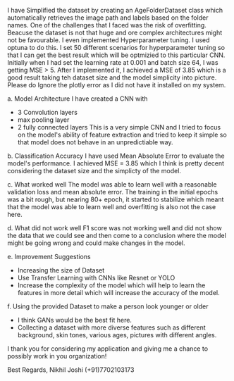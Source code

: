I have Simplified the dataset by creating an AgeFolderDataset class which automatically retrieves the image path and labels based on the folder names. One of the challenges that I faced was the risk of overfitting. Beacuse the dataset is not that huge and ore complex architectures might not be favourable. I even implemented Hyperparameter tuning. I used optuna to do this. I set 50 different scenarios for hyperparameter tuning so that I can get the best result which will be optmizied to this particular CNN. Initially when I had set the learning rate at 0.001 and batch size 64, I was getting MSE > 5. After I implemented it, I achieved a MSE of 3.85 which is a good result taking teh dataset size and the model simplicity into picture. Please do Ignore the plotly error as I did not have it installed on my system.

a. Model Architecture
I have created a CNN with
- 3 Convolution layers
- max pooling layer
- 2 fully connected layers
This is a very simple CNN and I tried to focus on the model's ability of feature extraction and tried to keep it simple so that model does not behave in an unpredictiable way.

b. Classification Accuracy
I have used Mean Absolute Error to evaluate the model's performance. I achieved MSE = 3.85 which I think is pretty decent considering the dataset size and the simplicty of the model.

c. What worked well
The model was able to learn well with a reasonable validation loss and mean absolute error. The training in the initial epochs was a bit rough, but nearing 80+ epoch, it started to stabilize which meant that the model was able to learn well and overfitting is also not the case here.

d. What did not work well
F1 score was not working well and did not show the data that we could see and then come to a conclusion where the model might be going wrong and could make changes in the model. 

e. Improvement Suggestions
- Increasing the size of Dataset
- Use Transfer Learning with CNNs like Resnet or YOLO
- Increase the complexity of the model which will help to learn the features in more detail which will increase the accuracy of the model.

f. Using the provided Dataset to make a person look younger or older
- I think GANs would be the best fit here. 
- Collecting a dataset with more diverse features such as different background, skin tones, various ages, pictures with different angles.

I thank you for considering my application and giving me a chance to possibly work in you organization!

Best Regards, 
Nikhil Joshi
(+91)7702103173
